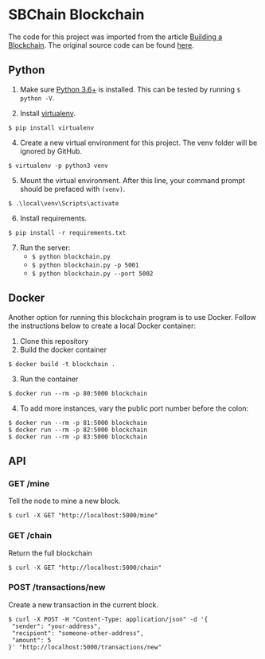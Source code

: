 
# SBChain Blockchain

The code for this project was imported from the article [Building a Blockchain](https://medium.com/p/117428612f46). The original source code can be found [here](https://github.com/dvf/blockchain).

## Python

1. Make sure [Python 3.6+](https://www.python.org/downloads/) is installed. This can be tested by running `$ python -V`.

2. Install [virtualenv](https://virtualenv.pypa.io/en/stable/installation/).
```
$ pip install virtualenv 
```

4. Create a new virtual environment for this project. The venv folder will be ignored by GitHub.
```
$ virtualenv -p python3 venv
```

5. Mount the virtual environment. After this line, your command prompt should be prefaced with ```(venv)```.
```
$ .\local\venv\Scripts\activate
```

6. Install requirements.
```
$ pip install -r requirements.txt
``` 

7. Run the server:
    * `$ python blockchain.py` 
    * `$ python blockchain.py -p 5001`
    * `$ python blockchain.py --port 5002`
    
## Docker

Another option for running this blockchain program is to use Docker.  Follow the instructions below to create a local Docker container:

1. Clone this repository
2. Build the docker container

```
$ docker build -t blockchain .
```

3. Run the container

```
$ docker run --rm -p 80:5000 blockchain
```

4. To add more instances, vary the public port number before the colon:

```
$ docker run --rm -p 81:5000 blockchain
$ docker run --rm -p 82:5000 blockchain
$ docker run --rm -p 83:5000 blockchain
```

## API

### GET /mine
Tell the node to mine a new block.
```
$ curl -X GET "http://localhost:5000/mine"
```
### GET /chain
Return the full blockchain
```
$ curl -X GET "http://localhost:5000/chain"
```
### POST /transactions/new
Create a new transaction in the current block.
```
$ curl -X POST -H "Content-Type: application/json" -d '{  
 "sender": "your-address",  
 "recipient": "someone-other-address",  
 "amount": 5  
}' "http://localhost:5000/transactions/new"
```
